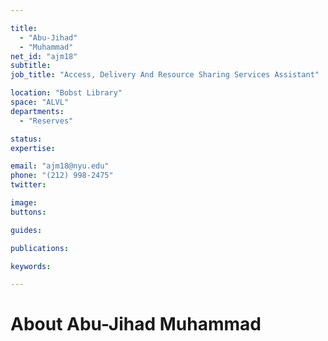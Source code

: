 ```yaml
---

title:
  - "Abu-Jihad"
  - "Muhammad"
net_id: "ajm18"
subtitle: 
job_title: "Access, Delivery And Resource Sharing Services Assistant"

location: "Bobst Library"
space: "ALVL"
departments:
  - "Reserves"

status: 
expertise:

email: "ajm18@nyu.edu"
phone: "(212) 998-2475"
twitter: 

image: 
buttons:

guides:

publications:

keywords:

---
```


# About Abu-Jihad Muhammad



